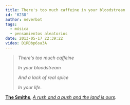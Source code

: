 ```yaml
---
title: There's too much caffeine in your bloodstream
id: '6238'
author: neverbot
tags:
  - música
  - pensamientos aleatorios
date: 2013-05-17 22:39:22
video: D1RDbp6sa3A
---
```


> *There's too much caffeine* 
>
> *In your bloodstream* 
>
> *And a lack of real spice* 
>
> *In your life.*

[**The Smiths**](http://en.wikipedia.org/wiki/The_smiths), _[A rush and a push and the land is ours](http://www.youtube.com/watch?v=D1RDbp6sa3A)_.